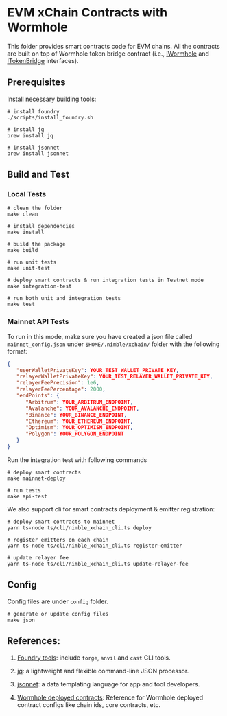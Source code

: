 # EVM xChain Contracts with Wormhole

This folder provides smart contracts code for EVM chains. All the contracts are built on top
of Wormhole token bridge contract (i.e., [IWormhole](https://github.com/wormhole-foundation/wormhole/blob/main/ethereum/contracts/interfaces/IWormhole.sol)
and [ITokenBridge](https://github.com/wormhole-foundation/wormhole/blob/main/ethereum/contracts/bridge/interfaces/ITokenBridge.sol) interfaces).

## Prerequisites
Install necessary building tools:
```
# install foundry
./scripts/install_foundry.sh

# install jq
brew install jq

# install jsonnet
brew install jsonnet
```

## Build and Test

### Local Tests
```
# clean the folder
make clean

# install dependencies
make install

# build the package
make build

# run unit tests
make unit-test

# deploy smart contracts & run integration tests in Testnet mode
make integration-test

# run both unit and integration tests
make test
```

### Mainnet API Tests
To run in this mode, make sure you have created a json file called `mainnet_config.json` under `$HOME/.nimble/xchain/` folder with the following format:
```json
{
   "userWalletPrivateKey": YOUR_TEST_WALLET_PRIVATE_KEY,
   "relayerWalletPrivateKey": YOUR_TEST_RELAYER_WALLET_PRIVATE_KEY,
   "relayerFeePrecision": 1e6,
   "relayerFeePercentage": 2000,
   "endPoints": {
      "Arbitrum": YOUR_ARBITRUM_ENDPOINT,
      "Avalanche": YOUR_AVALANCHE_ENDPOINT,
      "Binance": YOUR_BINANCE_ENDPOINT,
      "Ethereum": YOUR_ETHEREUM_ENDPOINT,
      "Optimism": YOUR_OPTIMISM_ENDPOINT,
      "Polygon": YOUR_POLYGON_ENDPOINT
   }
}

```

Run the integration test with following commands
```
# deploy smart contracts
make mainnet-deploy

# run tests
make api-test
```

We also support cli for smart contracts deployment & emitter registration:
```
# deploy smart contracts to mainnet
yarn ts-node ts/cli/nimble_xchain_cli.ts deploy

# register emitters on each chain
yarn ts-node ts/cli/nimble_xchain_cli.ts register-emitter

# update relayer fee
yarn ts-node ts/cli/nimble_xchain_cli.ts update-relayer-fee
```

## Config
Config files are under `config` folder.
```
# generate or update config files
make json
```

## References:

1. [Foundry tools](https://book.getfoundry.sh/getting-started/installation): include `forge`, `anvil` and `cast` CLI tools.

2. [jq](https://stedolan.github.io/jq/): a lightweight and flexible command-line JSON processor.

3. [jsonnet](https://jsonnet.org/): a data templating language
for app and tool developers.

4. [Wormhole deployed contracts](https://book.wormhole.com/reference/contracts.html): Reference for Wormhole deployed contract configs like chain ids, core contracts, etc.
